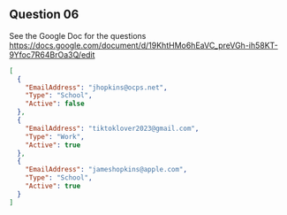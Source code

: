 ## Question 06

See the Google Doc for the questions
https://docs.google.com/document/d/19KhtHMo6hEaVC_preVGh-ih58KT-9Yfoc7R64BrOa3Q/edit 

```json 
[
  {
    "EmailAddress": "jhopkins@ocps.net",
    "Type": "School",
    "Active": false
  },
  {
    "EmailAddress": "tiktoklover2023@gmail.com",
    "Type": "Work",
    "Active": true
  },
  {
    "EmailAddress": "jameshopkins@apple.com",
    "Type": "School",
    "Active": true
  }
]
```
   

